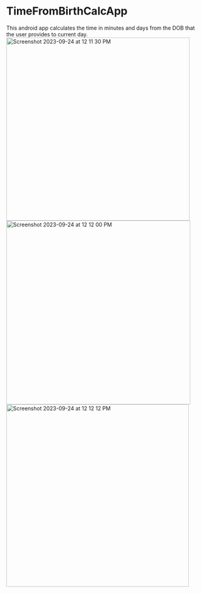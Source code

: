 # TimeFromBirthCalcApp
This android app calculates the time in minutes and days from the DOB that the user provides to current day.
<img width="484" alt="Screenshot 2023-09-24 at 12 11 30 PM" src="https://github.com/aman98sahay/TimeFromBirthCalcApp/assets/51999416/483d3ef2-df6d-495e-a375-0b91ff4fcc7c">
<img width="486" alt="Screenshot 2023-09-24 at 12 12 00 PM" src="https://github.com/aman98sahay/TimeFromBirthCalcApp/assets/51999416/488fbe6d-7617-449f-af0c-77f830692ae7">
<img width="482" alt="Screenshot 2023-09-24 at 12 12 12 PM" src="https://github.com/aman98sahay/TimeFromBirthCalcApp/assets/51999416/bd25d1ac-d45e-4d58-bd96-6f904e312f0a">

